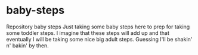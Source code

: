 # baby-steps
Repository baby steps
Just taking some baby steps here to prep for taking some toddler steps. I imagine that these steps will add up and that eventually I will be taking some nice big adult steps. Guessing I'll be shakin' n' bakin' by then.
